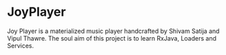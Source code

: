 JoyPlayer
=====

Joy Player is a materialized music player handcrafted by Shivam Satija and Vipul Thawre. The soul aim of this project is to learn RxJava, Loaders and Services. 
